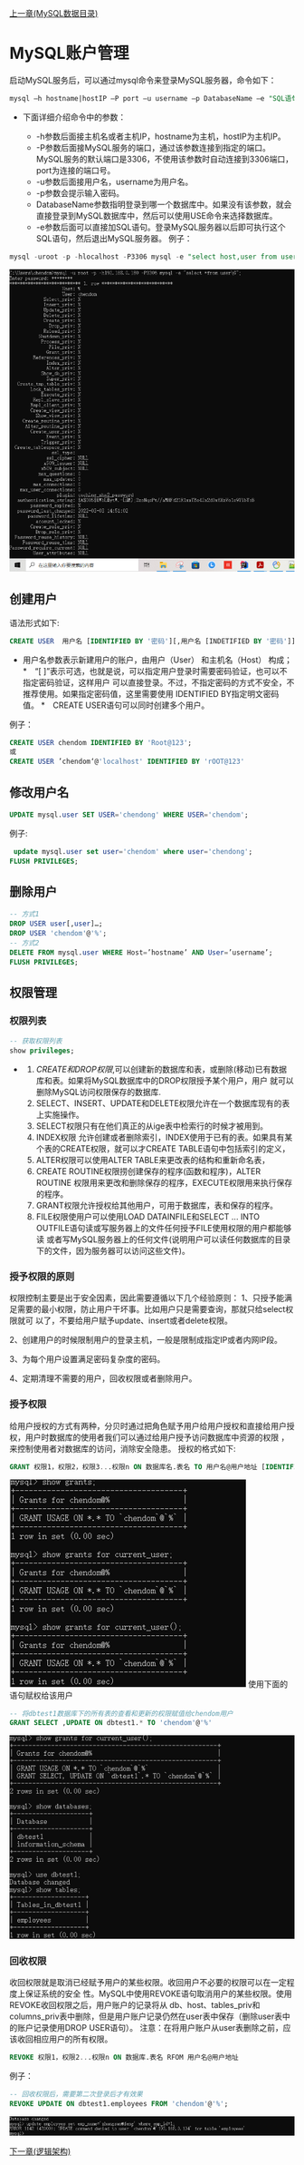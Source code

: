 [上一章(MySQL数据目录)](./MYSQL_DATA_DIRECTORY.MD)
# MySQL账户管理
启动MySQL服务后，可以通过mysql命令来登录MySQL服务器，命令如下：
```sql
mysql –h hostname|hostIP –P port –u username –p DatabaseName –e "SQL语句"
```
* 下面详细介绍命令中的参数：

    * -h参数后面接主机名或者主机IP，hostname为主机，hostIP为主机IP。
    * -P参数后面接MySQL服务的端口，通过该参数连接到指定的端口。MySQL服务的默认端口是3306，不使用该参数时自动连接到3306端口，port为连接的端口号。
    * -u参数后面接用户名，username为用户名。
    * -p参数会提示输入密码。
    * DatabaseName参数指明登录到哪一个数据库中。如果没有该参数，就会直接登录到MySQL数据库中，然后可以使用USE命令来选择数据库。
    * -e参数后面可以直接加SQL语句。登录MySQL服务器以后即可执行这个SQL语句，然后退出MySQL服务器。
例子：
```sql
mysql -uroot -p -hlocalhost -P3306 mysql -e "select host,user from user"
```
![连接执行sql](./files\账号-1.PNG)

## 创建用户
语法形式如下:
```sql
CREATE USER  用户名 [IDENTIFIED BY '密码'][,用户名 [INDETIFIED BY '密码']]
```
* 用户名参数表示新建用户的账户，由用户（User） 和主机名（Host） 构成；
*　“[ ]”表示可选，也就是说，可以指定用户登录时需要密码验证，也可以不指定密码验证，这样用户
  可以直接登录。不过，不指定密码的方式不安全，不推荐使用。如果指定密码值，这里需要使用
  IDENTIFIED BY指定明文密码值。
*　CREATE USER语句可以同时创建多个用户。

例子：
```sql
CREATE USER chendom IDENTIFIED BY 'Root@123';
或
CREATE USER ’chendom‘@'localhost' IDENTIFIED BY 'rOOT@123' 
```  

## 修改用户名
```sql
UPDATE mysql.user SET USER='chendong' WHERE USER='chendom';
```
例子:
```sql
 update mysql.user set user='chendom' where user='chendong';
FLUSH PRIVILEGES;
```
## 删除用户
```sql
-- 方式1
DROP USER user[,user]…;
DROP USER 'chendom'@'%';
-- 方式2
DELETE FROM mysql.user WHERE Host=’hostname’ AND User=’username’;
FLUSH PRIVILEGES;
```

## 权限管理

### 权限列表
```sql
-- 获取权限列表
show privileges;
```
* 
    1. _CREATE和DROP权限_,可以创建新的数据库和表，或删除(移动)已有数据库和表。如果将MySQL数据库中的DROP权限授予某个用户，用户
        就可以删除MySQL访问权限保存的数据库.
    2. SELECT、INSERT、UPDATE和DELETE权限允许在一个数据库现有的表上实施操作。
    3. SELECT权限只有在他们真正的从ige表中检索行的时候才被用到。
    4. INDEX权限 允许创建或者删除索引，INDEX使用于已有的表。如果具有某个表的CREATE权限，就可以才CREATE TABLE语句中包括索引的定义，
    5. ALTER权限可以使用ALTER TABLE来更改表的结构和重新命名表，
    6. CREATE ROUTINE权限捞创建保存的程序(函数和程序)，ALTER ROUTINE 权限用来更改和删除保存的程序，EXECUTE权限用来执行保存的程序。
    7. GRANT权限允许授权给其他用户，可用于数据库，表和保存的程序。
    8. FILE权限使用户可以使用LOAD DATAINFILE和SELECT ... INTO OUTFILE语句读或写服务器上的文件任何授予FILE使用权限的用户都能够读
    或者写MySQL服务器上的任何文件(说明用户可以读任何数据库的目录下的文件，因为服务器可以访问这些文件)。
    
### 授予权限的原则
权限控制主要是出于安全因素，因此需要遵循以下几个经验原则：
1、只授予能满足需要的最小权限，防止用户干坏事。比如用户只是需要查询，那就只给select权限就可
以了，不要给用户赋予update、insert或者delete权限。

2、创建用户的时候限制用户的登录主机，一般是限制成指定IP或者内网IP段。

3、为每个用户设置满足密码复杂度的密码。

4、定期清理不需要的用户，回收权限或者删除用户。


### 授予权限
给用户授权的方式有两种，分贝时通过把角色赋予用户给用户授权和直接给用户授权，用户时数据库的使用者我们可以通过给用户授予访问数据库中资源的权限
，来控制使用者对数据库的访问，消除安全隐患。
授权的格式如下:
```sql
GRANT 权限1，权限2，权限3...权限n ON 数据库名.表名 TO 用户名@用户地址 [IDENTIFIED BY '密码口令']
```
![用户没赋权时的样子](./files\权限-2.PNG)
使用下面的语句赋权给该用户
```sql
-- 将dbtest1数据库下的所有表的查看和更新的权限赋值给chendom用户
GRANT SELECT ,UPDATE ON dbtest1.* TO 'chendom'@'%'
```
![给chendom这个用户赋权读取和修改的权限后](./files\权限-3.PNG)

### 回收权限
收回权限就是取消已经赋予用户的某些权限。收回用户不必要的权限可以在一定程度上保证系统的安全
性。MySQL中使用REVOKE语句取消用户的某些权限。使用REVOKE收回权限之后，用户账户的记录将从
db、host、tables_priv和columns_priv表中删除，但是用户账户记录仍然在user表中保存（删除user表中
的账户记录使用DROP USER语句）。
注意：在将用户账户从user表删除之前，应该收回相应用户的所有权限。
```sql
REVOKE 权限1，权限2...权限n ON 数据库.表名 RFOM 用户名@用户地址
```
例子：
```sql
-- 回收权限后，需要第二次登录后才有效果
REVOKE UPDATE ON dbtest1.employees FROM 'chendom'@'%';
```
![回收权限后的效果](./files\权限-4.PNG)





[下一章(逻辑架构)](./LOGIC_FRAMEWORK.MD)